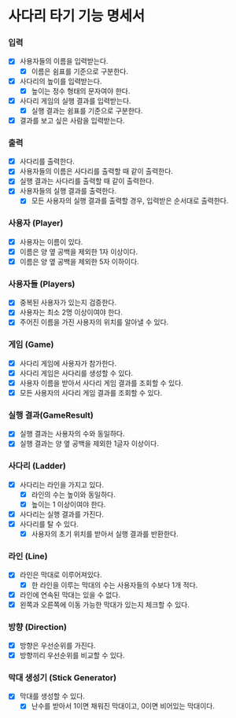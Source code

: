 # 사다리 타기 기능 명세서

### 입력

- [x] 사용자들의 이름을 입력받는다.
    - [x] 이름은 쉼표를 기준으로 구분한다.
- [x] 사다리의 높이를 입력받는다.
    - [x] 높이는 정수 형태의 문자여야 한다.
- [x] 사다리 게임의 실행 결과를 입력받는다.
    - [x] 실행 결과는 쉼표를 기준으로 구분한다.
- [x] 결과를 보고 싶은 사람을 입력받는다.

### 출력

- [x] 사다리를 출력한다.
- [x] 사용자들의 이름은 사다리를 출력할 때 같이 출력한다.
- [x] 실행 결과는 사다리를 출력할 때 같이 출력한다.
- [x] 사용자들의 실행 결과를 출력한다.
    - [x] 모든 사용자의 실행 결과를 출력할 경우, 입력받은 순서대로 출력한다.

### 사용자 (Player)

- [x] 사용자는 이름이 있다.
- [x] 이름은 양 옆 공백을 제외한 1자 이상이다.
- [x] 이름은 양 옆 공백을 제외한 5자 이하이다.

### 사용자들 (Players)

- [x] 중복된 사용자가 있는지 검증한다.
- [x] 사용자는 최소 2명 이상이여야 한다.
- [x] 주어진 이름을 가진 사용자의 위치를 알아낼 수 있다.

### 게임 (Game)

- [x] 사다리 게임에 사용자가 참가한다.
- [x] 사다리 게임은 사다리를 생성할 수 있다.
- [x] 사용자 이름을 받아서 사다리 게임 결과를 조회할 수 있다.
- [x] 모든 사용자의 사다리 게임 결과를 조회할 수 있다.

### 실행 결과(GameResult)

- [x] 실행 결과는 사용자의 수와 동일하다.
- [x] 실행 결과는 양 옆 공백을 제외한 1글자 이상이다.

### 사다리 (Ladder)

- [x] 사다리는 라인을 가지고 있다.
    - [x] 라인의 수는 높이와 동일하다.
    - [x] 높이는 1 이상이여야 한다.
- [x] 사다리는 실행 결과를 가진다.
- [x] 사다리를 탈 수 있다.
    - [x] 사용자의 초기 위치를 받아서 실행 결과를 반환한다.

### 라인 (Line)

- [x] 라인은 막대로 이루어져있다.
    - [x] 한 라인을 이루는 막대의 수는 사용자들의 수보다 1개 적다.
- [x] 라인에 연속된 막대는 있을 수 없다.
- [x] 왼쪽과 오른쪽에 이동 가능한 막대가 있는지 체크할 수 있다.

### 방향 (Direction)

- [x] 방향은 우선순위를 가진다.
- [x] 방향끼리 우선순위를 비교할 수 있다.

### 막대 생성기 (Stick Generator)

- [x] 막대를 생성할 수 있다.
    - [x] 난수를 받아서 1이면 채워진 막대이고, 0이면 비어있는 막대이다.
